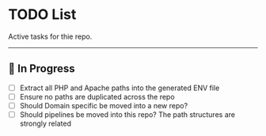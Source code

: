 # TODO List

Active tasks for thie repo.

---

## 🚧 In Progress
- [ ] Extract all PHP and Apache paths into the generated ENV file
- [ ] Ensure no paths are duplicated across the repo
- [ ] Should Domain specific be moved into a new repo?
- [ ] Should pipelines be moved into this repo? The path structures are strongly related
